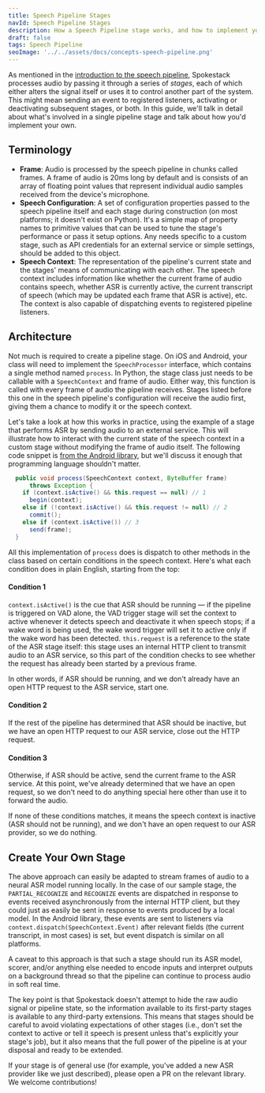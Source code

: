 ```yaml
---
title: Speech Pipeline Stages
navId: Speech Pipeline Stages
description: How a Speech Pipeline stage works, and how to implement your own.
draft: false
tags: Speech Pipeline
seoImage: '../../assets/docs/concepts-speech-pipeline.png'
---
```


As mentioned in the [introduction to the speech pipeline](speech-pipeline), Spokestack processes audio by passing it through a series of _stages_, each of which either alters the signal itself or uses it to control another part of the system. This might mean sending an event to registered listeners, activating or deactivating subsequent stages, or both. In this guide, we'll talk in detail about what's involved in a single pipeline stage and talk about how you'd implement your own.

## Terminology

- **Frame**: Audio is processed by the speech pipeline in chunks called frames. A frame of audio is 20ms long by default and is consists of an array of floating point values that represent individual audio samples received from the device's microphone.
- **Speech Configuration**: A set of configuration properties passed to the speech pipeline itself and each stage during construction (on most platforms; it doesn't exist on Python). It's a simple map of property names to primitive values that can be used to tune the stage's performance or pass it setup options. Any needs specific to a custom stage, such as API credentials for an external service or simple settings, should be added to this object.
- **Speech Context**: The representation of the pipeline's current state and the stages' means of communicating with each other. The speech context includes information like whether the current frame of audio contains speech, whether ASR is currently active, the current transcript of speech (which may be updated each frame that ASR is active), etc. The context is also capable of dispatching events to registered pipeline listeners.

## Architecture

Not much is required to create a pipeline stage. On iOS and Android, your class will need to implement the `SpeechProcessor` interface, which contains a single method named `process`. In Python, the stage class just needs to be callable with a `SpeechContext` and frame of audio. Either way, this function is called with every frame of audio the pipeline receives. Stages listed before this one in the speech pipeline's configuration will receive the audio first, giving them a chance to modify it or the speech context.

Let's take a look at how this works in practice, using the example of a stage that performs ASR by sending audio to an external service. This will illustrate how to interact with the current state of the speech context in a custom stage without modifying the frame of audio itself. The following code snippet is [from the Android library](https://github.com/spokestack/spokestack-android/blob/6fa5c8067d4f3afca3d26e2b1686119b3eff2547/src/main/java/io/spokestack/spokestack/google/GoogleSpeechRecognizer.java), but we'll discuss it enough that programming language shouldn't matter.

```java
  public void process(SpeechContext context, ByteBuffer frame)
      throws Exception {
    if (context.isActive() && this.request == null) // 1
      begin(context);
    else if (!context.isActive() && this.request != null) // 2
      commit();
    else if (context.isActive()) // 3
      send(frame);
  }
```

All this implementation of `process` does is dispatch to other methods in the class based on certain conditions in the speech context. Here's what each condition does in plain English, starting from the top:

#### Condition 1

`context.isActive()` is the cue that ASR should be running — if the pipeline is triggered on VAD alone, the VAD trigger stage will set the context to active whenever it detects speech and deactivate it when speech stops; if a wake word is being used, the wake word trigger will set it to active only if the wake word has been detected. `this.request` is a reference to the state of the ASR stage itself: this stage uses an internal HTTP client to transmit audio to an ASR service, so this part of the condition checks to see whether the request has already been started by a previous frame.

In other words, if ASR should be running, and we don't already have an open HTTP request to the ASR service, start one.

#### Condition 2

If the rest of the pipeline has determined that ASR should be inactive, but we have an open HTTP request to our ASR service, close out the HTTP request.

#### Condition 3

Otherwise, if ASR should be active, send the current frame to the ASR service. At this point, we've already determined that we have an open request, so we don't need to do anything special here other than use it to forward the audio.

If none of these conditions matches, it means the speech context is inactive (ASR should not be running), and we don't have an open request to our ASR provider, so we do nothing.

## Create Your Own Stage

The above approach can easily be adapted to stream frames of audio to a neural ASR model running locally. In the case of our sample stage, the `PARTIAL_RECOGNIZE` and `RECOGNIZE` events are dispatched in response to events received asynchronously from the internal HTTP client, but they could just as easily be sent in response to events produced by a local model. In the Android library, these events are sent to listeners via `context.dispatch(SpeechContext.Event)` after relevant fields (the current transcript, in most cases) is set, but event dispatch is similar on all platforms.

A caveat to this approach is that such a stage should run its ASR model, scorer, and/or anything else needed to encode inputs and interpret outputs on a background thread so that the pipeline can continue to process audio in soft real time.

The key point is that Spokestack doesn't attempt to hide the raw audio signal or pipeline state, so the information available to its first-party stages is available to any third-party extensions. This means that stages should be careful to avoid violating expectations of other stages (i.e., don't set the context to active or tell it speech is present unless that's explicitly your stage's job), but it also means that the full power of the pipeline is at your disposal and ready to be extended.

If your stage is of general use (for example, you've added a new ASR provider like we just described), please open a PR on the relevant library. We welcome contributions!
